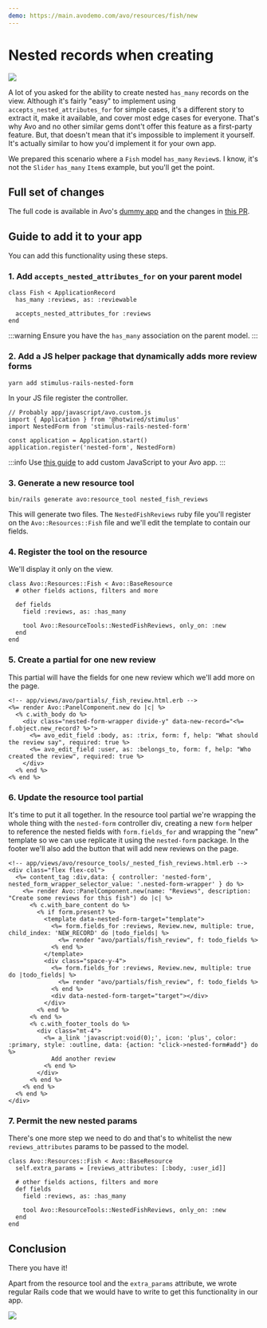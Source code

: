 ```yaml
---
demo: https://main.avodemo.com/avo/resources/fish/new
---
```


# Nested records when creating

![](/assets/img/recipes/nested-records-when-creating/nested-records-demo.gif)

A lot of you asked for the ability to create nested `has_many` records on the <New /> view. Although it's fairly "easy" to implement using `accepts_nested_attributes_for` for simple cases, it's a different story to extract it, make it available, and cover most edge cases for everyone.
That's why Avo and no other similar gems dont't offer this feature as a first-party feature.
But, that doesn't mean that it's impossible to implement it yourself. It's actually similar to how you'd implement it for your own app.

We prepared this scenario where a `Fish` model `has_many` `Review`s. I know, it's not the `Slider` `has_many` `Item`s example, but you'll get the point.

## Full set of changes

The full code is available in Avo's [dummy app](https://github.com/avo-hq/avo/tree/main/spec/dummy) and the changes in [this PR](https://github.com/avo-hq/avo/pull/1472).

## Guide to add it to your app

You can add this functionality using these steps.

### 1. Add `accepts_nested_attributes_for` on your parent model

```ruby{4}
class Fish < ApplicationRecord
  has_many :reviews, as: :reviewable

  accepts_nested_attributes_for :reviews
end
```

:::warning
Ensure you have the `has_many` association on the parent model.
:::

### 2. Add a JS helper package that dynamically adds more review forms

`yarn add stimulus-rails-nested-form`

In your JS file register the controller.

```js{3,6}
// Probably app/javascript/avo.custom.js
import { Application } from '@hotwired/stimulus'
import NestedForm from 'stimulus-rails-nested-form'

const application = Application.start()
application.register('nested-form', NestedForm)
```

:::info
Use [this guide](./../custom-asset-pipeline.html#add-custom-js-code-and-stimulus-controllers) to add custom JavaScript to your Avo app.
:::

### 3. Generate a new resource tool

`bin/rails generate avo:resource_tool nested_fish_reviews`

This will generate two files. The `NestedFishReviews` ruby file you'll register on the `Avo::Resources::Fish` file and we'll edit the template to contain our fields.

### 4. Register the tool on the resource

We'll display it only on the <New /> view.

```ruby{7}
class Avo::Resources::Fish < Avo::BaseResource
  # other fields actions, filters and more

  def fields
    field :reviews, as: :has_many

    tool Avo::ResourceTools::NestedFishReviews, only_on: :new
  end
end
```

### 5. Create a partial for one new review

This partial will have the fields for one new review which we'll add more on the page.

```erb
<!-- app/views/avo/partials/_fish_review.html.erb -->
<%= render Avo::PanelComponent.new do |c| %>
  <% c.with_body do %>
    <div class="nested-form-wrapper divide-y" data-new-record="<%= f.object.new_record? %>">
      <%= avo_edit_field :body, as: :trix, form: f, help: "What should the review say", required: true %>
      <%= avo_edit_field :user, as: :belongs_to, form: f, help: "Who created the review", required: true %>
    </div>
  <% end %>
<% end %>
```

### 6. Update the resource tool partial

It's time to put it all together. In the resource tool partial we're wrapping the whole thing with the `nested-form` controller div, creating a new `form` helper to reference the nested fields with `form.fields_for` and wrapping the "new" template so we can use replicate it using the `nested-form` package.
In the footer we'll also add the button that will add new reviews on the page.

```erb
<!-- app/views/avo/resource_tools/_nested_fish_reviews.html.erb -->
<div class="flex flex-col">
  <%= content_tag :div,data: { controller: 'nested-form', nested_form_wrapper_selector_value: '.nested-form-wrapper' } do %>
    <%= render Avo::PanelComponent.new(name: "Reviews", description: "Create some reviews for this fish") do |c| %>
      <% c.with_bare_content do %>
        <% if form.present? %>
          <template data-nested-form-target="template">
            <%= form.fields_for :reviews, Review.new, multiple: true, child_index: 'NEW_RECORD' do |todo_fields| %>
              <%= render "avo/partials/fish_review", f: todo_fields %>
            <% end %>
          </template>
          <div class="space-y-4">
            <%= form.fields_for :reviews, Review.new, multiple: true do |todo_fields| %>
              <%= render "avo/partials/fish_review", f: todo_fields %>
            <% end %>
            <div data-nested-form-target="target"></div>
          </div>
        <% end %>
      <% end %>
      <% c.with_footer_tools do %>
        <div class="mt-4">
          <%= a_link 'javascript:void(0);', icon: 'plus', color: :primary, style: :outline, data: {action: "click->nested-form#add"} do %>
            Add another review
          <% end %>
        </div>
      <% end %>
    <% end %>
  <% end %>
</div>
```

### 7. Permit the new nested params

There's one more step we need to do and that's to whitelist the new `reviews_attributes` params to be passed to the model.

```ruby{2}
class Avo::Resources::Fish < Avo::BaseResource
  self.extra_params = [reviews_attributes: [:body, :user_id]]

  # other fields actions, filters and more
  def fields
    field :reviews, as: :has_many

    tool Avo::ResourceTools::NestedFishReviews, only_on: :new
  end
end
```

## Conclusion

There you have it!

Apart from the resource tool and the `extra_params` attribute, we wrote regular Rails code that we would have to write to get this functionality in our app.

![](/assets/img/recipes/nested-records-when-creating/nested-records-demo.gif)
